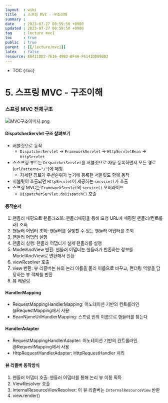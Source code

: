 ```yaml
---
layout  : wiki
title   : 스프링 MVC - 구조이해
summary : 
date    : 2023-07-27 00:59:50 +0900
updated : 2023-07-27 00:59:50 +0900
tag     : lecture mvc1
toc     : true
public  : true
parent  : [[/lecture/mvc1]]
latex   : false
resource: E8411DD2-7E36-49B2-BF4A-F6141DD09B02
---
```

* TOC
{:toc}

# 5. 스프링 MVC - 구조이해

### 스프링 MVC 전체구조

![MVC구조이미지.png](https://github.com/honki12345/honki12345.github.io/assets/70520674/eb629ec1-48b6-4552-b88d-8633072d4f06)

#### DispatcherServlet 구조 살펴보기

- 서블릿으로 동작
  - `DispatcherServlet` -> `FrameworkServlet` -> `HttpServletBean` -> `HttpServlet`
- 스스프링 부트는 `DispatcherServlet`를 서블릿으로 자동 등록하면서 모든 경로(`urlPatterns="/"`)에 매핑
  - 자세한 경로가 우선순위가 높기에 등록한 서블릿도 함께 동작
- 서블릿이 호출되면 `HttpServlet`이 제공하는 `service()`가 호출
- 스프링 MVC는 `FrameworkServlet`의 `service()` 오버라이드
  - `DispatcherServlet.doDispatch()` 호출

#### 동작순서

1. 핸들러 매핑으로 핸들러조회: 핸들러매핑을 통해 요청 URL에 매핑된 핸들러(컨트롤러) 조회
2. 핸들러 어댑터 조회: 핸들러를 실행할 수 있는 핸들러 어댑터를 조회
3. 핸들러 어댑터 실행
4. 핸들러 실행: 핸들러 어댑터가 실제 핸들러를 실행
5. ModelAndView 반환: 핸들러 어댑터는 핸들러가 반환하는 정보를 ModelAndView로 변환해서 반환
6. viewResolver 호출
7. view 반환: 뷰 리졸버는 뷰의 논리 이름을 물리 이름으로 바꾸고, 렌더링 역할을 담당하는 뷰 객체를 반환
8. 뷰 레넏링

#### HandlerMapping

- RequestMappingHandlerMapping: 어노테이션 기반의 컨트롤러인 @RequestMapping에서 사용
- BeanNameUrlHandlerMapping: 스프링 빈의 이름으로 핸들러를 찾는다

#### HandlerAdapter

- RequestMappingHandlerAdapter: 어노테이션 기반의 컨트롤러인 @RequestMapping에서 사용
- HttpRequestHandlerAdapter: HttpRequestHandler 처리

#### 뷰 리졸버 동작방식

1. 핸들러 어댑터 호출: 핸들러 어댑터를 통해 논리 뷰 이름 획득
2. ViewResolver 호출
3. InternalResourceViewResolver: 이 뷰 리졸버는 `InternalResourceView` 반환
4. view.render()

